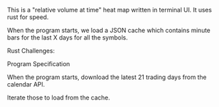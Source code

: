 This is a "relative volume at time" heat map written in terminal UI.
It uses rust for speed.

When the program starts, we load a JSON cache which contains minute bars for the
last X days for all the symbols.

Rust Challenges:

Program Specification

When the program starts, download the latest 21 trading days from the calendar
API.

Iterate those to load from the cache.




